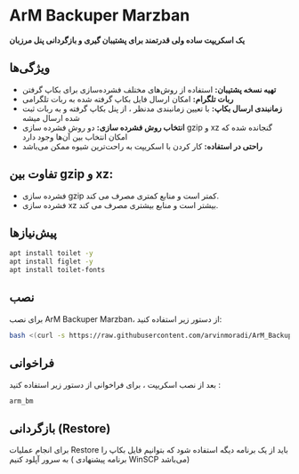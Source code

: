 # ArM Backuper Marzban

<strong>یک اسکریپت ساده ولی قدرتمند برای پشتیبان گیری و بازگردانی پنل مرزبان</strong>

## ویژگی‌ها

- **تهیه نسخه پشتیبان:** استفاده از روش‌های مختلف فشرده‌سازی برای بکاپ گرفتن
- **ربات تلگرام:** امکان ارسال فایل بکاپ گرفته شده به ربات تلگرامی
- **زمانبندی ارسال بکاپ:** با تعیین زمانبندی مدنظر ، از پنل بکاپ گرفته و به ربات ثبت شده ارسال میشه
- **انتخاب روش فشرده سازی:** دو روش فشرده سازی gzip و xz گنجانده شده که امکان انتخاب بین آن‌ها وجود دارد
- **راحتی در استفاده:** کار کردن با اسکریپت به راحت‌ترین شیوه ممکن می‌باشد

## تفاوت بین gzip و xz: 

- فشرده سازی gzip کمتر است و منابع کمتری مصرف می کند.
- فشرده سازی xz بیشتر است و منابع بیشتری مصرف می کند.

## پیش‌نیازها
```bash
apt install toilet -y
apt install figlet -y
apt install toilet-fonts
```
## نصب

برای نصب ArM Backuper Marzban، از دستور زیر استفاده کنید:

```bash
bash <(curl -s https://raw.githubusercontent.com/arvinmoradi/ArM_Backuper_Marzban/main/install.sh)
```
## فراخوانی
بعد از نصب اسکریپت ، برای فراخوانی از دستور زیر استفاده کنید :
```bash
arm_bm
```


## بازگردانی (Restore)

برای انجام عملیات Restore باید از یک برنامه دیگه استفاده شود که بتوانیم فایل بکاپ را به سرور آپلود کنیم ( برنامه پیشنهادی WinSCP می‌باشد)
